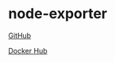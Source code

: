# node-exporter

[GitHub](https://github.com/prometheus/node_exporter)

[Docker Hub](https://hub.docker.com/r/prom/node-exporter)